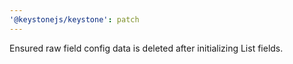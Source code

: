 ```yaml
---
'@keystonejs/keystone': patch
---
```


Ensured raw field config data is deleted after initializing List fields.
